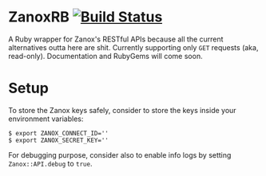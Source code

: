 ZanoxRB [![Build Status](https://travis-ci.org/mozestudio/zanox-rb.svg)](https://travis-ci.org/mozestudio/zanox-rb)
=======
A Ruby wrapper for Zanox's RESTful APIs because all the current alternatives outta here are shit.
Currently supporting only `GET` requests (aka, read-only). Documentation and RubyGems will come soon.

Setup
=====
To store the Zanox keys safely, consider to store the keys inside your environment variables:
```
$ export ZANOX_CONNECT_ID=''
$ export ZANOX_SECRET_KEY=''
```

For debugging purpose, consider also to enable info logs by setting `Zanox::API.debug` to `true`.
